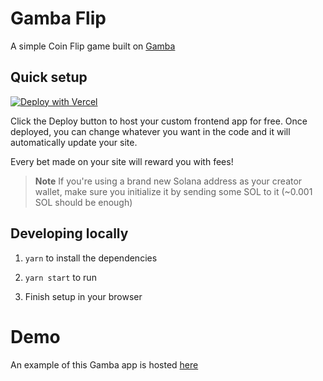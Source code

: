 # Gamba Flip

A simple Coin Flip game built on [Gamba](https://github.com/gamba-labs/gamba)

## Quick setup

[![Deploy with Vercel](https://vercel.com/button)](https://vercel.com/new/clone?repository-url=https%3A%2F%2Fgithub.com%2Fgamba-labs%2Fflip&env=GAMBA_CREATOR_ADDRESS,GAMBA_SOLANA_RPC&envDescription=Environment%20variables%20can%20be%20changed%20later%20in%20your%20project's%20settings%20panel&envLink=https%3A%2F%2Fgithub.com%2Fgamba-labs%2Fflip%2Fblob%2Fmain%2F.env.example&repository-name=flip)

Click the Deploy button to host your custom frontend app for free. Once deployed, you can change whatever you want in the code and it will automatically update your site.

Every bet made on your site will reward you with fees!

> **Note**
> If you're using a brand new Solana address as your creator wallet, make sure you initialize it by sending some SOL to it (~0.001 SOL should be enough)

## Developing locally

1. `yarn` to install the dependencies

2. `yarn start` to run

3. Finish setup in your browser

# Demo

An example of this Gamba app is hosted [here](https://flip.gamba.so)
